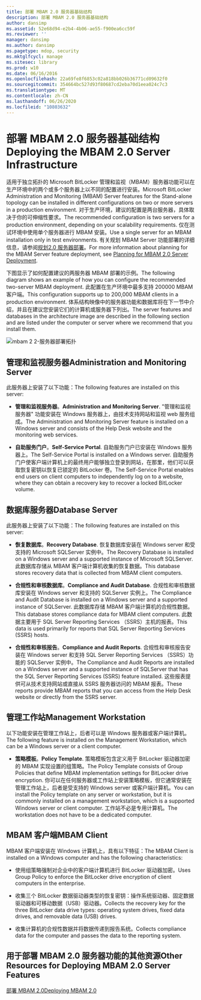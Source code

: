 ```yaml
---
title: 部署 MBAM 2.0 服务器基础结构
description: 部署 MBAM 2.0 服务器基础结构
author: dansimp
ms.assetid: 52e68d94-e2b4-4b06-ae55-f900ea6cc59f
ms.reviewer: ''
manager: dansimp
ms.author: dansimp
ms.pagetype: mdop, security
ms.mktglfcycl: manage
ms.sitesec: library
ms.prod: w10
ms.date: 06/16/2016
ms.openlocfilehash: 22a69fe8f6853c02a818bb026b36771cd09632f0
ms.sourcegitcommit: 354664bc527d93f80687cd2eba70d1eea024c7c3
ms.translationtype: MT
ms.contentlocale: zh-CN
ms.lasthandoff: 06/26/2020
ms.locfileid: "10803632"
---
```

# <span data-ttu-id="272fb-103">部署 MBAM 2.0 服务器基础结构</span><span class="sxs-lookup"><span data-stu-id="272fb-103">Deploying the MBAM 2.0 Server Infrastructure</span></span>


<span data-ttu-id="272fb-104">适用于独立拓扑的 Microsoft BitLocker 管理和监视（MBAM）服务器功能可以在生产环境中的两个或多个服务器上以不同的配置进行安装。</span><span class="sxs-lookup"><span data-stu-id="272fb-104">Microsoft BitLocker Administration and Monitoring (MBAM) Server features for the Stand-alone topology can be installed in different configurations on two or more servers in a production environment.</span></span> <span data-ttu-id="272fb-105">对于生产环境，建议的配置是两台服务器，具体取决于你的可伸缩性要求。</span><span class="sxs-lookup"><span data-stu-id="272fb-105">The recommended configuration is two servers for a production environment, depending on your scalability requirements.</span></span> <span data-ttu-id="272fb-106">仅在测试环境中使用单个服务器进行 MBAM 安装。</span><span class="sxs-lookup"><span data-stu-id="272fb-106">Use a single server for an MBAM installation only in test environments.</span></span> <span data-ttu-id="272fb-107">有关规划 MBAM Server 功能部署的详细信息，请参阅[规划2.0 服务器部署](planning-for-mbam-20-server-deployment-mbam-2.md)。</span><span class="sxs-lookup"><span data-stu-id="272fb-107">For more information about planning for the MBAM Server feature deployment, see [Planning for MBAM 2.0 Server Deployment](planning-for-mbam-20-server-deployment-mbam-2.md).</span></span>

<span data-ttu-id="272fb-108">下图显示了如何配置建议的两服务器 MBAM 部署的示例。</span><span class="sxs-lookup"><span data-stu-id="272fb-108">The following diagram shows an example of how you can configure the recommended two-server MBAM deployment.</span></span> <span data-ttu-id="272fb-109">此配置在生产环境中最多支持 200000 MBAM 客户端。</span><span class="sxs-lookup"><span data-stu-id="272fb-109">This configuration supports up to 200,000 MBAM clients in a production environment.</span></span> <span data-ttu-id="272fb-110">体系结构映像中的服务器功能和数据库将在下一节中介绍，并且在建议您安装它们的计算机或服务器下列出。</span><span class="sxs-lookup"><span data-stu-id="272fb-110">The server features and databases in the architecture image are described in the following section and are listed under the computer or server where we recommend that you install them.</span></span>

![mbam 2 2-服务器部署拓扑](images/mbam2-3-servers.gif)

## <span data-ttu-id="272fb-112">管理和监视服务器</span><span class="sxs-lookup"><span data-stu-id="272fb-112">Administration and Monitoring Server</span></span>


<span data-ttu-id="272fb-113">此服务器上安装了以下功能：</span><span class="sxs-lookup"><span data-stu-id="272fb-113">The following features are installed on this server:</span></span>

-   <span data-ttu-id="272fb-114">**管理和监视服务器**。</span><span class="sxs-lookup"><span data-stu-id="272fb-114">**Administration and Monitoring Server**.</span></span> <span data-ttu-id="272fb-115">"管理和监视服务器" 功能安装在 Windows 服务器上，由技术支持网站和监视 web 服务组成。</span><span class="sxs-lookup"><span data-stu-id="272fb-115">The Administration and Monitoring Server feature is installed on a Windows server and consists of the Help Desk website and the monitoring web services.</span></span>

-   <span data-ttu-id="272fb-116">**自助服务门户**。</span><span class="sxs-lookup"><span data-stu-id="272fb-116">**Self-Service Portal**.</span></span> <span data-ttu-id="272fb-117">自助服务门户已安装在 Windows 服务器上。</span><span class="sxs-lookup"><span data-stu-id="272fb-117">The Self-Service Portal is installed on a Windows server.</span></span> <span data-ttu-id="272fb-118">自助服务门户使客户端计算机上的最终用户能够独立登录到网站，在那里，他们可以获取恢复密钥以恢复已锁定的 BitLocker 卷。</span><span class="sxs-lookup"><span data-stu-id="272fb-118">The Self-Service Portal enables end users on client computers to independently log on to a website, where they can obtain a recovery key to recover a locked BitLocker volume.</span></span>

## <span data-ttu-id="272fb-119">数据库服务器</span><span class="sxs-lookup"><span data-stu-id="272fb-119">Database Server</span></span>


<span data-ttu-id="272fb-120">此服务器上安装了以下功能：</span><span class="sxs-lookup"><span data-stu-id="272fb-120">The following features are installed on this server:</span></span>

-   <span data-ttu-id="272fb-121">**恢复数据库**。</span><span class="sxs-lookup"><span data-stu-id="272fb-121">**Recovery Database**.</span></span> <span data-ttu-id="272fb-122">恢复数据库安装在 Windows server 和受支持的 Microsoft SQLServer 实例中。</span><span class="sxs-lookup"><span data-stu-id="272fb-122">The Recovery Database is installed on a Windows server and a supported instance of Microsoft SQLServer.</span></span> <span data-ttu-id="272fb-123">此数据库存储从 MBAM 客户端计算机收集的恢复数据。</span><span class="sxs-lookup"><span data-stu-id="272fb-123">This database stores recovery data that is collected from MBAM client computers.</span></span>

-   <span data-ttu-id="272fb-124">**合规性和审核数据库**。</span><span class="sxs-lookup"><span data-stu-id="272fb-124">**Compliance and Audit Database**.</span></span> <span data-ttu-id="272fb-125">合规性和审核数据库安装在 Windows server 和支持的 SQLServer 实例上。</span><span class="sxs-lookup"><span data-stu-id="272fb-125">The Compliance and Audit Database is installed on a Windows server and a supported instance of SQLServer.</span></span> <span data-ttu-id="272fb-126">此数据库存储 MBAM 客户端计算机的合规性数据。</span><span class="sxs-lookup"><span data-stu-id="272fb-126">This database stores compliance data for MBAM client computers.</span></span> <span data-ttu-id="272fb-127">此数据主要用于 SQL Server Reporting Services （SSRS）主机的报表。</span><span class="sxs-lookup"><span data-stu-id="272fb-127">This data is used primarily for reports that SQL Server Reporting Services (SSRS) hosts.</span></span>

-   <span data-ttu-id="272fb-128">**合规性和审核报告**。</span><span class="sxs-lookup"><span data-stu-id="272fb-128">**Compliance and Audit Reports**.</span></span> <span data-ttu-id="272fb-129">合规性和审核报告安装在 Windows server 和支持 SQL Server Reporting Services （SSRS）功能的 SQLServer 实例中。</span><span class="sxs-lookup"><span data-stu-id="272fb-129">The Compliance and Audit Reports are installed on a Windows server and a supported instance of SQLServer that has the SQL Server Reporting Services (SSRS) feature installed.</span></span> <span data-ttu-id="272fb-130">这些报表提供可从技术支持网站或直接从 SSRS 服务器访问的 MBAM 报表。</span><span class="sxs-lookup"><span data-stu-id="272fb-130">These reports provide MBAM reports that you can access from the Help Desk website or directly from the SSRS server.</span></span>

## <span data-ttu-id="272fb-131">管理工作站</span><span class="sxs-lookup"><span data-stu-id="272fb-131">Management Workstation</span></span>


<span data-ttu-id="272fb-132">以下功能安装在管理工作站上，后者可以是 Windows 服务器或客户端计算机。</span><span class="sxs-lookup"><span data-stu-id="272fb-132">The following feature is installed on the Management Workstation, which can be a Windows server or a client computer.</span></span>

-   <span data-ttu-id="272fb-133">**策略模板**。</span><span class="sxs-lookup"><span data-stu-id="272fb-133">**Policy Template**.</span></span> <span data-ttu-id="272fb-134">策略模板包含定义用于 BitLocker 驱动器加密的 MBAM 实现设置的组策略。</span><span class="sxs-lookup"><span data-stu-id="272fb-134">The Policy Template consists of Group Policies that define MBAM implementation settings for BitLocker drive encryption.</span></span> <span data-ttu-id="272fb-135">你可以在任何服务器或工作站上安装策略模板，但它通常安装在管理工作站上，后者是受支持的 Windows server 或客户端计算机。</span><span class="sxs-lookup"><span data-stu-id="272fb-135">You can install the Policy template on any server or workstation, but it is commonly installed on a management workstation, which is a supported Windows server or client computer.</span></span> <span data-ttu-id="272fb-136">工作站不必是专用计算机。</span><span class="sxs-lookup"><span data-stu-id="272fb-136">The workstation does not have to be a dedicated computer.</span></span>

## <a href="" id="---------mbam-client"></a> <span data-ttu-id="272fb-137">MBAM 客户端</span><span class="sxs-lookup"><span data-stu-id="272fb-137">MBAM Client</span></span>


<span data-ttu-id="272fb-138">MBAM 客户端安装在 Windows 计算机上，具有以下特征：</span><span class="sxs-lookup"><span data-stu-id="272fb-138">The MBAM Client is installed on a Windows computer and has the following characteristics:</span></span>

-   <span data-ttu-id="272fb-139">使用组策略强制对企业中的客户端计算机进行 BitLocker 驱动器加密。</span><span class="sxs-lookup"><span data-stu-id="272fb-139">Uses Group Policy to enforce the BitLocker drive encryption of client computers in the enterprise.</span></span>

-   <span data-ttu-id="272fb-140">收集三个 BitLocker 数据驱动器类型的恢复密钥：操作系统驱动器、固定数据驱动器和可移动数据（USB）驱动器。</span><span class="sxs-lookup"><span data-stu-id="272fb-140">Collects the recovery key for the three BitLocker data drive types: operating system drives, fixed data drives, and removable data (USB) drives.</span></span>

-   <span data-ttu-id="272fb-141">收集计算机的合规性数据并将数据传递到报告系统。</span><span class="sxs-lookup"><span data-stu-id="272fb-141">Collects compliance data for the computer and passes the data to the reporting system.</span></span>

## <span data-ttu-id="272fb-142">用于部署 MBAM 2.0 服务器功能的其他资源</span><span class="sxs-lookup"><span data-stu-id="272fb-142">Other Resources for Deploying MBAM 2.0 Server Features</span></span>


[<span data-ttu-id="272fb-143">部署 MBAM 2.0</span><span class="sxs-lookup"><span data-stu-id="272fb-143">Deploying MBAM 2.0</span></span>](deploying-mbam-20-mbam-2.md)

 

 





